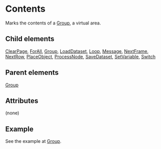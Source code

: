 # Contents



Marks the contents of a [Group](../group.md), a virtual area.



##  Child elements

[ClearPage](../clearpage.md), [ForAll](../forall.md), [Group](../group.md), [LoadDataset](../loaddataset.md), [Loop](../loop.md), [Message](../message.md), [NextFrame](../nextframe.md), [NextRow](../nextrow.md), [PlaceObject](../placeobject.md), [ProcessNode](../processnode.md), [SaveDataset](../savedataset.md), [SetVariable](../setvariable.md), [Switch](../switch.md)

##  Parent elements

[Group](../group.md)


## Attributes
(none)

## Example


See the example at [Group](../group.md).








